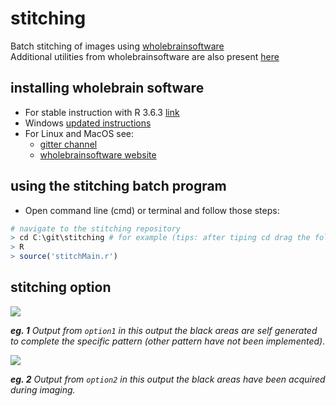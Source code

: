 # stitching
Batch stitching of images using [wholebrainsoftware](https://github.com/tractatus/wholebrain)  
Additional utilities from wholebrainsoftware are also present [here](https://github.com/tractatus/wholebrain-examples) 

## installing wholebrain software


- For stable instruction with R 3.6.3 [link](https://github.com/wAOndering/stitching/blob/master/docs/installInstruction.r)
- Windows [updated instructions](https://github.com/wAOndering/stitching/blob/master/docs/WholeBrainWindowsInstallNov2018.pdf)
- For Linux and MacOS see:
	- [gitter channel](https://gitter.im/tractatus/Lobby)
	- [wholebrainsoftware website](http://www.wholebrainsoftware.org/cms/install/)

## using the stitching batch program

- Open command line (cmd) or terminal and follow those steps:

```R
# navigate to the stitching repository
> cd C:\git\stitching # for example (tips: after tiping cd drag the folder)
> R
> source('stitchMain.r')
```
## stitching option

<img src="docs/stitching_type1-1.png">

_**eg. 1** Output from `option1` in this output the black areas are self generated to complete the specific pattern (other pattern have not been implemented)._

<img src="docs/stitching_type2-1.png">

_**eg. 2** Output from `option2` in this output the black areas have been acquired during imaging._
